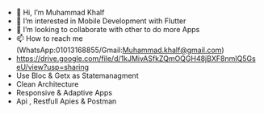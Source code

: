 - 👋 Hi, I’m Muhammad Khalf
- 👀 I’m interested in Mobile Development with Flutter
- 💞️ I’m looking to collaborate with other to do more Apps
- 📫 How to reach me (WhatsApp:01013168855/Gmail:Muhammad.khalf@gmail.com)
- https://drive.google.com/file/d/1kJMivASfkZQmOQGH48jBXF8nmIQ5GseU/view?usp=sharing
- Use Bloc & Getx as Statemanagment
- Clean Architecture
- Responsive & Adaptive Apps
- Api , Restfull Apies & Postman

